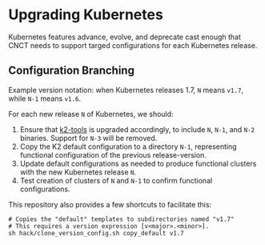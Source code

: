 # Upgrading Kubernetes

Kubernetes features advance, evolve, and deprecate cast enough that CNCT needs
to support targed configurations for each Kubernetes release.


## Configuration Branching

Example version notation: when Kubernetes releases 1.7, `N` means `v1.7`, while `N-1` means `v1.6`. 

For each new release `N` of Kubernetes, we should:

1. Ensure that [k2-tools][1] is upgraded accordingly, to include `N`, `N-1`, and `N-2` binaries. Support for `N-3` will be removed.
2. Copy the K2 default configuration to a directory `N-1`, representing functional configuration of the previous release-version.
3. Update default configurations as needed to produce functional clusters with the new Kubernetes release `N`.
4. Test creation of clusters of `N` and `N-1` to confirm functional configurations.

This repository also provides a few shortcuts to facilitate this:

```shell
# Copies the "default" templates to subdirectories named "v1.7"
# This requires a version expression [v<major>.<minor>].
sh hack/clone_version_config.sh copy_default v1.7
```



[1]: https://github.com/samsung-cnct/k2-tools
